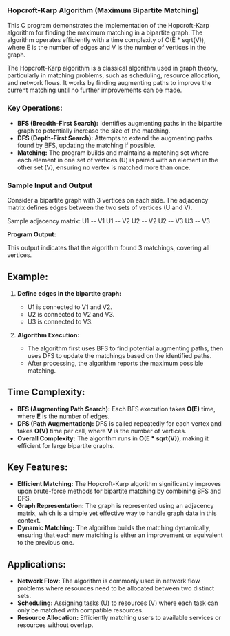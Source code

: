 ### Hopcroft-Karp Algorithm (Maximum Bipartite Matching)
This C program demonstrates the implementation of the Hopcroft-Karp algorithm for finding the maximum matching in a bipartite graph. The algorithm operates efficiently with a time complexity of O(E * sqrt(V)), where E is the number of edges and V is the number of vertices in the graph.

The Hopcroft-Karp algorithm is a classical algorithm used in graph theory, particularly in matching problems, such as scheduling, resource allocation, and network flows. It works by finding augmenting paths to improve the current matching until no further improvements can be made.

### Key Operations:
- **BFS (Breadth-First Search):** Identifies augmenting paths in the bipartite graph to potentially increase the size of the matching.
- **DFS (Depth-First Search):** Attempts to extend the augmenting paths found by BFS, updating the matching if possible.
- **Matching:** The program builds and maintains a matching set where each element in one set of vertices (U) is paired with an element in the other set (V), ensuring no vertex is matched more than once.
### Sample Input and Output 
Consider a bipartite graph with 3 vertices on each side. The adjacency matrix defines edges between the two sets of vertices (U and V).

Sample adjacency matrix:
U1 -- V1 U1 -- V2 U2 -- V2 U2 -- V3 U3 -- V3


**Program Output:**


This output indicates that the algorithm found 3 matchings, covering all vertices.

## Example:
1. **Define edges in the bipartite graph:**
   - U1 is connected to V1 and V2.
   - U2 is connected to V2 and V3.
   - U3 is connected to V3.

2. **Algorithm Execution:**
   - The algorithm first uses BFS to find potential augmenting paths, then uses DFS to update the matchings based on the identified paths.
   - After processing, the algorithm reports the maximum possible matching.

## Time Complexity:
- **BFS (Augmenting Path Search):** Each BFS execution takes **O(E)** time, where **E** is the number of edges.
- **DFS (Path Augmentation):** DFS is called repeatedly for each vertex and takes **O(V)** time per call, where **V** is the number of vertices.
- **Overall Complexity:** The algorithm runs in **O(E * sqrt(V))**, making it efficient for large bipartite graphs.

## Key Features:
- **Efficient Matching:** The Hopcroft-Karp algorithm significantly improves upon brute-force methods for bipartite matching by combining BFS and DFS.
- **Graph Representation:** The graph is represented using an adjacency matrix, which is a simple yet effective way to handle graph data in this context.
- **Dynamic Matching:** The algorithm builds the matching dynamically, ensuring that each new matching is either an improvement or equivalent to the previous one.

## Applications:
- **Network Flow:** The algorithm is commonly used in network flow problems where resources need to be allocated between two distinct sets.
- **Scheduling:** Assigning tasks (U) to resources (V) where each task can only be matched with compatible resources.
- **Resource Allocation:** Efficiently matching users to available services or resources without overlap.





